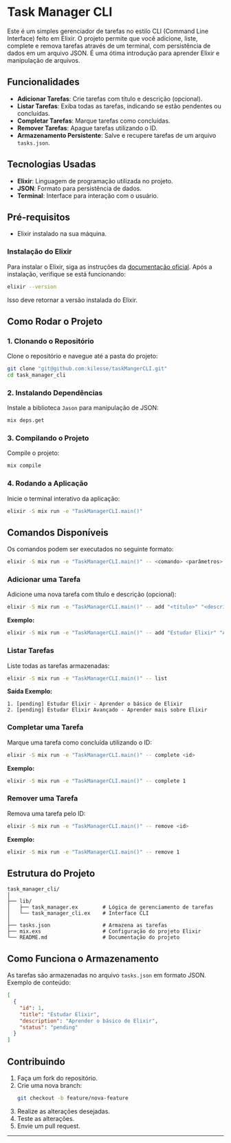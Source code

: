 # Task Manager CLI

Este é um simples gerenciador de tarefas no estilo CLI (Command Line Interface) feito em Elixir. O projeto permite que você adicione, liste, complete e remova tarefas através de um terminal, com persistência de dados em um arquivo JSON. É uma ótima introdução para aprender Elixir e manipulação de arquivos.

## Funcionalidades
- **Adicionar Tarefas**: Crie tarefas com título e descrição (opcional).
- **Listar Tarefas**: Exiba todas as tarefas, indicando se estão pendentes ou concluídas.
- **Completar Tarefas**: Marque tarefas como concluídas.
- **Remover Tarefas**: Apague tarefas utilizando o ID.
- **Armazenamento Persistente**: Salve e recupere tarefas de um arquivo `tasks.json`.

## Tecnologias Usadas
- **Elixir**: Linguagem de programação utilizada no projeto.
- **JSON**: Formato para persistência de dados.
- **Terminal**: Interface para interação com o usuário.

## Pré-requisitos
- Elixir instalado na sua máquina.

### Instalação do Elixir
Para instalar o Elixir, siga as instruções da [documentação oficial](https://elixir-lang.org/install.html).
Após a instalação, verifique se está funcionando:
```bash
elixir --version
```
Isso deve retornar a versão instalada do Elixir.

## Como Rodar o Projeto

### 1. Clonando o Repositório
Clone o repositório e navegue até a pasta do projeto:
```bash
git clone "git@github.com:kilesse/taskMangerCLI.git"
cd task_manager_cli
```

### 2. Instalando Dependências
Instale a biblioteca `Jason` para manipulação de JSON:
```bash
mix deps.get
```

### 3. Compilando o Projeto
Compile o projeto:
```bash
mix compile
```

### 4. Rodando a Aplicação
Inicie o terminal interativo da aplicação:
```bash
elixir -S mix run -e "TaskManagerCLI.main()"
```

## Comandos Disponíveis
Os comandos podem ser executados no seguinte formato:
```bash
elixir -S mix run -e "TaskManagerCLI.main()" -- <comando> <parâmetros>
```

### Adicionar uma Tarefa
Adicione uma nova tarefa com título e descrição (opcional):
```bash
elixir -S mix run -e "TaskManagerCLI.main()" -- add "<título>" "<descrição>"
```
**Exemplo:**
```bash
elixir -S mix run -e "TaskManagerCLI.main()" -- add "Estudar Elixir" "Aprender o básico de Elixir"
```

### Listar Tarefas
Liste todas as tarefas armazenadas:
```bash
elixir -S mix run -e "TaskManagerCLI.main()" -- list
```
**Saída Exemplo:**
```plaintext
1. [pending] Estudar Elixir - Aprender o básico de Elixir
2. [pending] Estudar Elixir Avançado - Aprender mais sobre Elixir
```

### Completar uma Tarefa
Marque uma tarefa como concluída utilizando o ID:
```bash
elixir -S mix run -e "TaskManagerCLI.main()" -- complete <id>
```
**Exemplo:**
```bash
elixir -S mix run -e "TaskManagerCLI.main()" -- complete 1
```

### Remover uma Tarefa
Remova uma tarefa pelo ID:
```bash
elixir -S mix run -e "TaskManagerCLI.main()" -- remove <id>
```
**Exemplo:**
```bash
elixir -S mix run -e "TaskManagerCLI.main()" -- remove 1
```

## Estrutura do Projeto
```
task_manager_cli/
│
├── lib/
│   ├── task_manager.ex        # Lógica de gerenciamento de tarefas
│   └── task_manager_cli.ex    # Interface CLI
│
├── tasks.json                 # Armazena as tarefas
├── mix.exs                    # Configuração do projeto Elixir
└── README.md                  # Documentação do projeto
```

## Como Funciona o Armazenamento
As tarefas são armazenadas no arquivo `tasks.json` em formato JSON. Exemplo de conteúdo:
```json
[
  {
    "id": 1,
    "title": "Estudar Elixir",
    "description": "Aprender o básico de Elixir",
    "status": "pending"
  }
]
```

## Contribuindo
1. Faça um fork do repositório.
2. Crie uma nova branch:
   ```bash
   git checkout -b feature/nova-feature
   ```
3. Realize as alterações desejadas.
4. Teste as alterações.
5. Envie um pull request.

---

